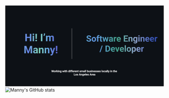 ![alt text](/Banner.png)
![Manny's GitHub stats](https://github-readme-stats.vercel.app/api?username=mannysanz715&show_icons=true&theme=prussian)


<!--
**mannysanz715/mannysanz715** is a ✨ _special_ ✨ repository because its `README.md` (this file) appears on your GitHub profile.

Here are some ideas to get you started:

- 🔭 I’m currently working on ...
- 🌱 I’m currently learning ...
- 👯 I’m looking to collaborate on ...
- 🤔 I’m looking for help with ...
- 💬 Ask me about ...
- 📫 How to reach me: ...
- 😄 Pronouns: ...
- ⚡ Fun fact: ...
-->
